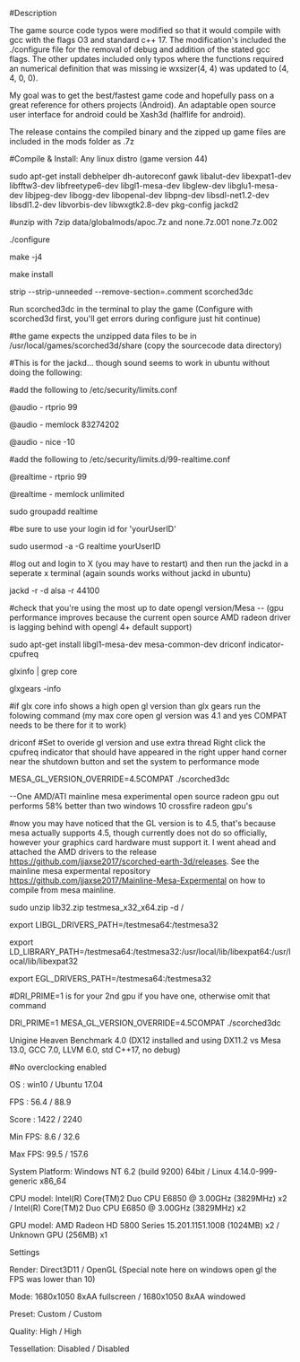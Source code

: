 #Description

The game source code typos were modified so that it would compile with gcc with the flags O3 and standard c++ 17. The modification's included the ./configure file for the removal of debug and addition of the stated gcc flags. The other updates included only typos where the functions required an numerical definition that was missing ie wxsizer(4, 4) was updated to (4, 4, 0, 0).

My goal was to get the best/fastest game code and hopefully pass on a great reference for others projects (Android). An adaptable open source user interface for android could be Xash3d (halflife for android).

The release contains the compiled binary and the zipped up game files are included in the mods folder as .7z

#Compile & Install: Any linux distro (game version 44)

sudo apt-get install debhelper dh-autoreconf gawk libalut-dev libexpat1-dev libfftw3-dev libfreetype6-dev libgl1-mesa-dev libglew-dev libglu1-mesa-dev libjpeg-dev libogg-dev libopenal-dev libpng-dev libsdl-net1.2-dev libsdl1.2-dev libvorbis-dev libwxgtk2.8-dev pkg-config jackd2

#unzip with 7zip data/globalmods/apoc.7z and none.7z.001 none.7z.002

./configure

make -j4

make install

strip --strip-unneeded --remove-section=.comment scorched3dc

Run scorched3dc in the terminal to play the game (Configure with scorched3d first, you'll get errors during configure just hit continue)

#the game expects the unzipped data files to be in /usr/local/games/scorched3d/share (copy the sourcecode data directory)

#This is for the jackd... though sound seems to work in ubuntu without doing the following:

#add the following to /etc/security/limits.conf

@audio - rtprio 99

@audio - memlock 83274202

@audio - nice -10

#add the following to /etc/security/limits.d/99-realtime.conf

@realtime   -  rtprio     99

@realtime   -  memlock    unlimited


sudo groupadd realtime

#be sure to use your login id for 'yourUserID'

sudo usermod -a -G realtime yourUserID

#log out and login to X (you may have to restart) and then run the jackd in a seperate x terminal (again sounds works without jackd in ubuntu)

jackd -r -d alsa -r 44100

#check that you're using the most up to date opengl version/Mesa -- (gpu performance improves because the current open source AMD radeon driver is lagging behind with opengl 4+ default support)

sudo apt-get install libgl1-mesa-dev mesa-common-dev driconf indicator-cpufreq

glxinfo | grep core

glxgears -info

#if glx core info shows a high open gl version than glx gears run the folowing command (my max core open gl version was 4.1 and yes COMPAT needs to be there for it to work)

driconf #Set to overide gl version and use extra thread
Right click the cpufreq indicator that should have appeared in the right upper hand corner near the shutdown button and set the system to performance mode

MESA_GL_VERSION_OVERRIDE=4.5COMPAT ./scorched3dc

--One AMD/ATI mainline mesa experimental open source radeon gpu out performs 58% better than two windows 10 crossfire radeon gpu's

#now you may have noticed that the GL version is to 4.5, that's because mesa actually supports 4.5, though currently does not do so officially, however your graphics card hardware must support it. I went ahead and attached the AMD drivers to the release https://github.com/jjaxse2017/scorched-earth-3d/releases. See the mainline mesa expermental repository https://github.com/jjaxse2017/Mainline-Mesa-Expermental on how to compile from mesa mainline.

sudo unzip lib32.zip testmesa_x32_x64.zip -d /

export LIBGL_DRIVERS_PATH=/testmesa64:/testmesa32

export LD_LIBRARY_PATH=/testmesa64:/testmesa32:/usr/local/lib/libexpat64:/usr/local/lib/libexpat32

export EGL_DRIVERS_PATH=/testmesa64:/testmesa32

#DRI_PRIME=1 is for your 2nd gpu if you have one, otherwise omit that command

DRI_PRIME=1 MESA_GL_VERSION_OVERRIDE=4.5COMPAT ./scorched3dc

Unigine Heaven Benchmark 4.0 (DX12 installed and using DX11.2 vs Mesa 13.0, GCC 7.0, LLVM 6.0, std C++17, no debug)

#No overclocking enabled

OS     : win10  /    Ubuntu 17.04

FPS    : 56.4   /    88.9 

Score  : 1422   /    2240

Min FPS:	8.6    /    32.6

Max FPS:	99.5   /    157.6

System Platform:	Windows NT 6.2 (build 9200) 64bit / Linux 4.14.0-999-generic x86_64

CPU model:	Intel(R) Core(TM)2 Duo CPU E6850 @ 3.00GHz (3829MHz) x2 / Intel(R) Core(TM)2 Duo CPU E6850 @ 3.00GHz (3829MHz) x2
 
GPU model:	AMD Radeon HD 5800 Series 15.201.1151.1008 (1024MB) x2 / Unknown GPU (256MB) x1


Settings

Render:	Direct3D11 / OpenGL (Special note here on windows open gl the FPS was lower than 10)

Mode:	1680x1050 8xAA fullscreen / 1680x1050 8xAA windowed

Preset:	Custom / Custom

Quality:	High / High

Tessellation:	Disabled / Disabled
